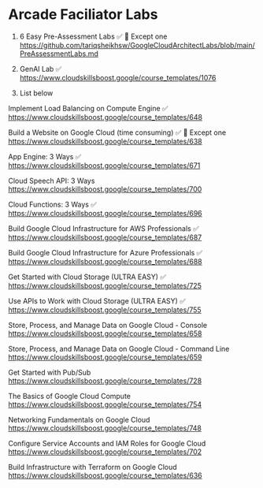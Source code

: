 # Arcade Faciliator Labs

1) 6 Easy Pre-Assessment Labs  ✅   🔘 Except one    
https://github.com/tariqsheikhsw/GoogleCloudArchitectLabs/blob/main/PreAssessmentLabs.md  
 

1) GenAI Lab  ✅  
https://www.cloudskillsboost.google/course_templates/1076

2) List below  


Implement Load Balancing on Compute Engine  ✅   
https://www.cloudskillsboost.google/course_templates/648 


Build a Website on Google Cloud (time consuming)  ✅ 🔘 Except one   
https://www.cloudskillsboost.google/course_templates/638  


App Engine: 3 Ways    ✅   
https://www.cloudskillsboost.google/course_templates/671    


Cloud Speech API: 3 Ways  
https://www.cloudskillsboost.google/course_templates/700  


Cloud Functions: 3 Ways  ✅   
https://www.cloudskillsboost.google/course_templates/696  


Build Google Cloud Infrastructure for AWS Professionals  ✅   
https://www.cloudskillsboost.google/course_templates/687


Build Google Cloud Infrastructure for Azure Professionals  ✅   
https://www.cloudskillsboost.google/course_templates/688


Get Started with Cloud Storage  (ULTRA EASY)  ✅  
https://www.cloudskillsboost.google/course_templates/725  


Use APIs to Work with Cloud Storage  (ULTRA EASY) ✅  
https://www.cloudskillsboost.google/course_templates/755  

Store, Process, and Manage Data on Google Cloud - Console  
https://www.cloudskillsboost.google/course_templates/658  


Store, Process, and Manage Data on Google Cloud - Command Line  
https://www.cloudskillsboost.google/course_templates/659  


Get Started with Pub/Sub  
https://www.cloudskillsboost.google/course_templates/728  


The Basics of Google Cloud Compute  
https://www.cloudskillsboost.google/course_templates/754  


Networking Fundamentals on Google Cloud  
https://www.cloudskillsboost.google/course_templates/748  


Configure Service Accounts and IAM Roles for Google Cloud  
https://www.cloudskillsboost.google/course_templates/702  


Build Infrastructure with Terraform on Google Cloud  
https://www.cloudskillsboost.google/course_templates/636  
